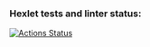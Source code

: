 ### Hexlet tests and linter status:
[![Actions Status](https://github.com/dchmerenko/frontend-project-lvl2/workflows/hexlet-check/badge.svg)](https://github.com/dchmerenko/frontend-project-lvl2/actions)